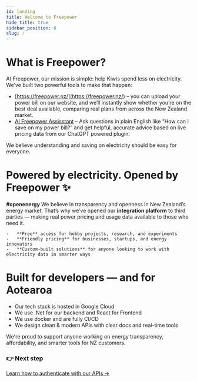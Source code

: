 ```yaml
---
id: landing
title: Welcome to Freepower
hide_title: true
sidebar_position: 0
slug: /
---
```


# What is Freepower?

At Freepower, our mission is simple: help Kiwis spend less on electricity. We’ve built two powerful tools to make that happen:

- [https://freepower.nz/](https://freepower.nz/) – you can upload your power bill on our website, and we’ll instantly show whether you’re on the best deal available, comparing real plans from across the New Zealand market.
- [AI Freepower Assisstant](https://chatgpt.com/g/g-684963c81e48819185b4d573483246b8-free-power-assistant) – Ask questions in plain English like “How can I save on my power bill?” and get helpful, accurate advice based on live pricing data from our ChatGPT powered plugin.

We believe understanding and saving on electricity should be easy for everyone.

# Powered by electricity. Opened by Freepower ✨

**#openenergy** We believe in transparency and openness in New Zealand’s energy market. That’s why we’ve opened our **integration platform** to third parties — making real power pricing and usage data available to those who need it.

	-	**Free** access for hobby projects, research, and experiments
	-	**Friendly pricing** for businesses, startups, and energy innovators
	-	**Custom-built solutions** for anyone looking to work with electricity data in smarter ways

# Built for developers — and for Aotearoa

- Our tech stack is hosted in Google Cloud
- We use .Net for our backend and React for Frontend 
- We use docker and are fully CI/CD
- We design clean & modern APIs with clear docs and real-time tools  

We're proud to support anyone working on energy transparency, affordability, and smarter tools for NZ customers.


### 👉 Next step
[Learn how to authenticate with our APIs →](/auth-and-environments)